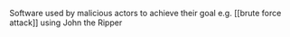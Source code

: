 Software used by malicious actors to achieve their goal e.g. [[brute force attack]] using John the Ripper